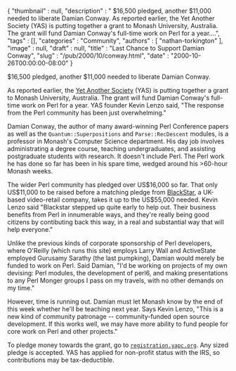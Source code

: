 {
   "thumbnail" : null,
   "description" : " $16,500 pledged, another $11,000 needed to liberate Damian Conway. As reported earlier, the Yet Another Society (YAS) is putting together a grant to Monash University, Australia. The grant will fund Damian Conway's full-time work on Perl for a year....",
   "tags" : [],
   "categories" : "Community",
   "authors" : [
      "nathan-torkington"
   ],
   "image" : null,
   "draft" : null,
   "title" : "Last Chance to Support Damian Conway",
   "slug" : "/pub/2000/10/conway.html",
   "date" : "2000-10-26T00:00:00-08:00"
}





\$16,500 pledged, another \$11,000 needed to liberate Damian Conway.

As reported earlier, the [Yet Another
Society](http://www.yetanother.org/) (YAS) is putting together a grant
to Monash University, Australia. The grant will fund Damian Conway's
full-time work on Perl for a year. YAS founder Kevin Lenzo said, "The
response from the Perl community has been just overwhelming."

Damian Conway, the author of many award-winning Perl Conference papers
as well as the `Quantum::Superpositions` and `Parse::RecDescent`
modules, is a professor in Monash's Computer Science department. His day
job involves administrating a degree course, teaching undergraduates,
and assisting postgraduate students with research. It doesn't include
Perl. The Perl work he has done so far has been in his spare time,
wedged around his &gt;60-hour Monash weeks.

The wider Perl community has pledged over US\$16,000 so far. That only
US\$11,000 to be raised before a matching pledge from
[BlackStar](http://www.blackstar.co.uk/), a UK-based video-retail
company, takes it up to the US\$55,000 needed. Kevin Lenzo said
"Blackstar stepped up quite early to help out. Their business benefits
from Perl in innumerable ways, and they're really being good citizens by
contibuting back this way, in a real and substantial way that will help
everyone."

Unlike the previous kinds of corporate sponsorship of Perl developers,
where O'Reilly (which runs this site) employs Larry Wall and ActiveState
employed Gurusamy Sarathy (the last pumpking), Damian would merely be
funded to work on Perl. Said Damian, "I'd be working on projects of my
own devising: Perl modules, the development of perl6, and making
presentations to any Perl Monger groups I pass on my travels, with no
other demands on my time."

However, time is running out. Damian must let Monash know by the end of
this week whether he'll be teaching next year. Says Kevin Lenzo, "This
is a new kind of community patronage -- community-funded open source
development. If this works well, we may have more ability to fund people
for core work on Perl and other projects."

To pledge money towards the grant, go to
[`registration.yapc.org`](http://registration.yapc.org/). Any sized
pledge is accepted. YAS has applied for non-profit status with the IRS,
so contributions may be tax-deductible.


